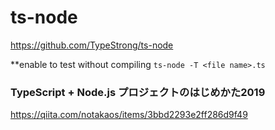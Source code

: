 # ts-node
https://github.com/TypeStrong/ts-node

**enable to test without compiling
`ts-node -T <file name>.ts`

### TypeScript + Node.js プロジェクトのはじめかた2019
https://qiita.com/notakaos/items/3bbd2293e2ff286d9f49
